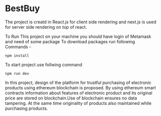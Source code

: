 # BestBuy

The project is creatd in React.js for client side rendering and next.js is used for server side rendering on top of react.

To Run This project on your machine you should have login of Metamask and need of some package 
To download packages run following Commands - 

```
npm install 
```

To start project use follwing command 

```
npm run dev
```

In this project, design of the platform for trustful purchasing of electronic products using ethereum blockchain is proposed. By using ethereum smart contracts information about  features of electronic product and its original price are stored  on blockchain.Use of blockchain ensures no data tampering. At the same time originality of products also maintained while purchasing products.
